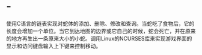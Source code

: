 # -
 使用C语言的链表实现对蛇体的添加、删除、修改和查询。当蛇吃了食物后，它的长度会增加一个单位。当它到达地图的边界或它自己的时候，蛇会死亡，并在原来的地方再生出一条原来大小的小蛇。调用Linux的NCURSES库来实现游戏界面的显示和访问键盘输入上下键来控制移动。
